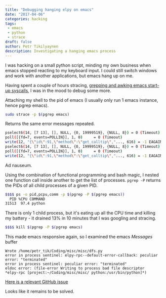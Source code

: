 ```yaml
---
title: "Debugging hanging elpy on emacs"
date: "2017-04-06"
categories: hacking
tags: 
 - emacs
 - python
 - strace
draft: false
author: Petr Tikilyaynen
description: Investigating a hanging emacs process
---
```


I was hacking on a small python script, minding my own business when emacs stopped reacting to my keyboard input. I could still switch windows and work with another applications, but emacs hang up on me. 

Having spent a couple of hours stracing, [grepping and awking emacs start-up syscalls]({filename}stracing_emacs_part_one.md), I was in the mood to debug some more. 

Attaching my shell to the pid of emacs (I usually only run 1 emacs instance, hence pgrep emacs). 

```bash
sudo strace -p $(pgrep emacs)
```
Returns the same error messages repeated.

```bash
pselect6(14, [7 13], [], NULL, {0, 19999519}, {NULL, 8}) = 0 (Timeout)
poll([{fd=7, events=POLLIN}], 1, 0)     = 0 (Timeout)
write(12, "{\"id\":91,\"method\":\"get_calltip\","..., 616) = -1 EAGAIN (Resource temporarily unavailable)
pselect6(14, [7 13], [], NULL, {0, 19999519}, {NULL, 8}) = 0 (Timeout)
poll([{fd=7, events=POLLIN}], 1, 0)     = 0 (Timeout)
write(12, "{\"id\":91,\"method\":\"get_calltip\","..., 616) = -1 EAGAIN (Resource temporarily unavailable)
```

Ad nauseum.

Using the combination of functional programming and bash magic, I nested one function call inside another to get the list of processes. `pgrep -P` returns the PIDs of all child processes of a given PID. 

```bash
$$$$ ps -o pid,pcpu,comm -p $(pgrep -P $(pgrep emacs))
  PID %CPU COMMAND
31513  97.4 python
```

There is only 1 child process, but it's eating up all the CPU time and killing my battery - it drained 13% in 10 minutes that I was googling and stracing. 

```bash
$$$$ kill $(pgrep -P $(pgrep emacs)
```

This made emacs responsive again, so I examined the emacs *Messages* buffer

```text
Wrote /home/petr_tik/Coding/misc/misc/dfs.py
error in process sentinel: elpy-rpc--default-error-callback: peculiar error: "terminated"
error in process sentinel: peculiar error: "terminated"
eldoc error: (file-error Writing to process bad file descriptor  *elpy-rpc [project:~/Coding/misc/misc/ python:/usr/bin/python]*)
```

[Here is a relevant GitHub issue](https://github.com/jorgenschaefer/elpy/issues/709)

Looks like it remains to be solved.

